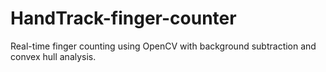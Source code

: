 # HandTrack-finger-counter
Real-time finger counting using OpenCV with background subtraction and convex hull analysis.
